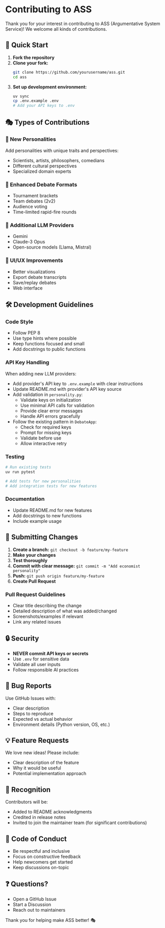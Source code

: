 # Contributing to ASS

Thank you for your interest in contributing to ASS (Argumentative System Service)! We welcome all kinds of contributions.

## 🚀 Quick Start

1. **Fork the repository**
2. **Clone your fork:**
   ```bash
   git clone https://github.com/yourusername/ass.git
   cd ass
   ```
3. **Set up development environment:**
   ```bash
   uv sync
   cp .env.example .env
   # Add your API keys to .env
   ```

## 🎭 Types of Contributions

### 🤖 New Personalities
Add personalities with unique traits and perspectives:
- Scientists, artists, philosophers, comedians
- Different cultural perspectives
- Specialized domain experts

### 🎪 Enhanced Debate Formats
- Tournament brackets
- Team debates (2v2)
- Audience voting
- Time-limited rapid-fire rounds

### 🔌 Additional LLM Providers
- Gemini
- Claude-3 Opus
- Open-source models (Llama, Mistral)

### 🎨 UI/UX Improvements
- Better visualizations
- Export debate transcripts
- Save/replay debates
- Web interface

## 🛠️ Development Guidelines

### Code Style
- Follow PEP 8
- Use type hints where possible
- Keep functions focused and small
- Add docstrings to public functions

### API Key Handling
When adding new LLM providers:
- Add provider's API key to `.env.example` with clear instructions
- Update README.md with provider's API key source
- Add validation in `personality.py`:
  - Validate keys on initialization
  - Use minimal API calls for validation
  - Provide clear error messages
  - Handle API errors gracefully
- Follow the existing pattern in `DebateApp`:
  - Check for required keys
  - Prompt for missing keys
  - Validate before use
  - Allow interactive retry

### Testing
```bash
# Run existing tests
uv run pytest

# Add tests for new personalities
# Add integration tests for new features
```

### Documentation
- Update README.md for new features
- Add docstrings to new functions
- Include example usage

## 🎯 Submitting Changes

1. **Create a branch:** `git checkout -b feature/my-feature`
2. **Make your changes**
3. **Test thoroughly**
4. **Commit with clear message:** `git commit -m "Add economist personality"`
5. **Push:** `git push origin feature/my-feature`
6. **Create Pull Request**

### Pull Request Guidelines
- Clear title describing the change
- Detailed description of what was added/changed
- Screenshots/examples if relevant
- Link any related issues

## 🔒 Security

- **NEVER commit API keys or secrets**
- Use `.env` for sensitive data
- Validate all user inputs
- Follow responsible AI practices

## 🐛 Bug Reports

Use GitHub Issues with:
- Clear description
- Steps to reproduce
- Expected vs actual behavior
- Environment details (Python version, OS, etc.)

## 💡 Feature Requests

We love new ideas! Please include:
- Clear description of the feature
- Why it would be useful
- Potential implementation approach

## 🎉 Recognition

Contributors will be:
- Added to README acknowledgments
- Credited in release notes
- Invited to join the maintainer team (for significant contributions)

## 📝 Code of Conduct

- Be respectful and inclusive
- Focus on constructive feedback
- Help newcomers get started
- Keep discussions on-topic

## ❓ Questions?

- Open a GitHub Issue
- Start a Discussion
- Reach out to maintainers

Thank you for helping make ASS better! 🎭